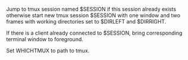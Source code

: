 Jump to tmux session named $SESSION if this session already exists otherwise start new tmux session $SESSION with one window and two frames with working directories set to $DIRLEFT and $DIRRIGHT.

If there is a client already connected to $SESSION, bring corresponding terminal window to foreground.

Set WHICHTMUX to path to tmux.
